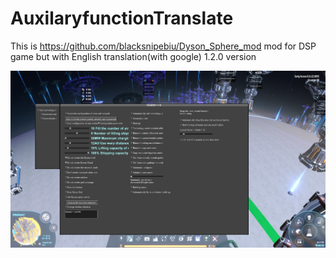 # AuxilaryfunctionTranslate
This is https://github.com/blacksnipebiu/Dyson_Sphere_mod mod for DSP game but with English translation(with google)
1.2.0 version

![InnoHours_page-0002](https://github.com/DrunkenElf/AuxilaryfunctionTranslate/blob/d31ec2f3c587d002dc6fb027b5f5af15c1eed207/download.png)   
